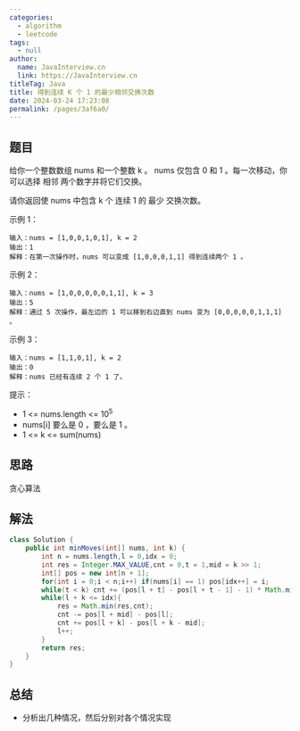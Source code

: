 ```yaml
---
categories: 
  - algorithm
  - leetcode
tags: 
  - null
author: 
  name: JavaInterview.cn
  link: https://JavaInterview.cn
titleTag: Java
title: 得到连续 K 个 1 的最少相邻交换次数
date: 2024-03-24 17:23:08
permalink: /pages/3af6a0/
---
```


## 题目

给你一个整数数组 nums 和一个整数 k 。 nums 仅包含 0 和 1 。每一次移动，你可以选择 相邻 两个数字并将它们交换。

请你返回使 nums 中包含 k 个 连续 1 的 最少 交换次数。



示例 1：

    输入：nums = [1,0,0,1,0,1], k = 2
    输出：1
    解释：在第一次操作时，nums 可以变成 [1,0,0,0,1,1] 得到连续两个 1 。
示例 2：

    输入：nums = [1,0,0,0,0,0,1,1], k = 3
    输出：5
    解释：通过 5 次操作，最左边的 1 可以移到右边直到 nums 变为 [0,0,0,0,0,1,1,1] 。
示例 3：

    输入：nums = [1,1,0,1], k = 2
    输出：0
    解释：nums 已经有连续 2 个 1 了。


提示：

* 1 <= nums.length <= 10<sup>5</sup>
* nums[i] 要么是 0 ，要么是 1 。
* 1 <= k <= sum(nums)


## 思路

贪心算法

## 解法
```java
class Solution {
    public int minMoves(int[] nums, int k) {
        int n = nums.length,l = 0,idx = 0;
        int res = Integer.MAX_VALUE,cnt = 0,t = 1,mid = k >> 1;
        int[] pos = new int[n + 1];
        for(int i = 0;i < n;i++) if(nums[i] == 1) pos[idx++] = i;
        while(t < k) cnt += (pos[l + t] - pos[l + t - 1] - 1) * Math.min(t,k - t++);//计算第一个窗口大小
        while(l + k <= idx){
            res = Math.min(res,cnt);
            cnt -= pos[l + mid] - pos[l];
            cnt += pos[l + k] - pos[l + k - mid];
            l++;
        }
        return res;
    }
}
```

## 总结

- 分析出几种情况，然后分别对各个情况实现 
